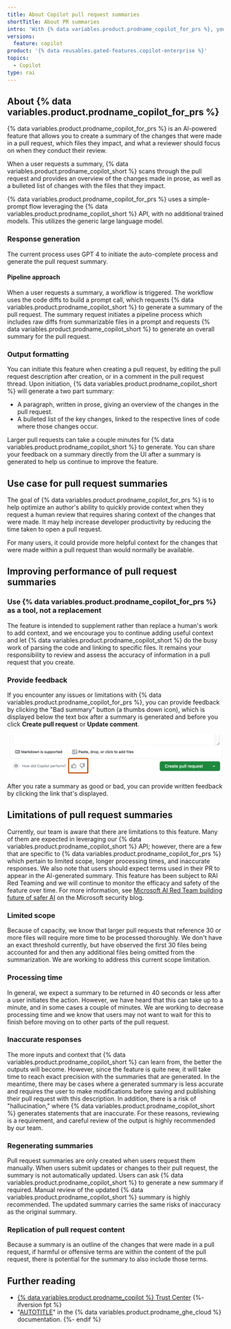 ```yaml
---
title: About Copilot pull request summaries
shortTitle: About PR summaries
intro: 'With {% data variables.product.prodname_copilot_for_prs %}, you can create an AI-generated description for a pull request.'
versions:
  feature: copilot
product: '{% data reusables.gated-features.copilot-enterprise %}'
topics:
  - Copilot
type: rai
---
```


## About {% data variables.product.prodname_copilot_for_prs %}

{% data variables.product.prodname_copilot_for_prs %} is an AI-powered feature that allows you to create a summary of the changes that were made in a pull request, which files they impact, and what a reviewer should focus on when they conduct their review.

When a user requests a summary, {% data variables.product.prodname_copilot_short %} scans through the pull request and provides an overview of the changes made in prose, as well as a bulleted list of changes with the files that they impact.

{% data variables.product.prodname_copilot_for_prs %} uses a simple-prompt flow leveraging the {% data variables.product.prodname_copilot_short %} API, with no additional trained models. This utilizes the generic large language model.

### Response generation

The current process uses GPT 4 to initiate the auto-complete process and generate the pull request summary.

#### Pipeline approach

When a user requests a summary, a workflow is triggered. The workflow uses the code diffs to build a prompt call, which requests {% data variables.product.prodname_copilot_short %} to generate a summary of the pull request. The summary request initiates a pipeline process which includes raw diffs from summarizable files in a prompt and requests {% data variables.product.prodname_copilot_short %} to generate an overall summary for the pull request.

### Output formatting

You can initiate this feature when creating a pull request, by editing the pull request description after creation, or in a comment in the pull request thread. Upon initiation, {% data variables.product.prodname_copilot_short %} will generate a two part summary:

- A paragraph, written in prose, giving an overview of the changes in the pull request.
- A bulleted list of the key changes, linked to the respective lines of code where those changes occur.

Larger pull requests can take a couple minutes for {% data variables.product.prodname_copilot_short %} to generate. You can share your feedback on a summary directly from the UI after a summary is generated to help us continue to improve the feature.

## Use case for pull request summaries

The goal of {% data variables.product.prodname_copilot_for_prs %} is to help optimize an author's ability to quickly provide context when they request a human review that requires sharing context of the changes that were made. It may help increase developer productivity by reducing the time taken to open a pull request.

For many users, it could provide more helpful context for the changes that were made within a pull request than would normally be available.

## Improving performance of pull request summaries

### Use {% data variables.product.prodname_copilot_for_prs %} as a tool, not a replacement

The feature is intended to supplement rather than replace a human's work to add context, and we encourage you to continue adding useful context and let {% data variables.product.prodname_copilot_short %} do the busy work of parsing the code and linking to specific files. It remains your responsibility to review and assess the accuracy of information in a pull request that you create.

### Provide feedback

If you encounter any issues or limitations with {% data variables.product.prodname_copilot_for_prs %}, you can provide feedback by clicking the "Bad summary" button (a thumbs down icon), which is displayed below the text box after a summary is generated and before you click **Create pull request** or **Update comment**.

![Screenshot of the bottom of a pull request comment. The feedback icons, thumbs up and thumbs down, are highlighted with a dark orange outline.](/assets/images/help/copilot/copilot-summary-feedback.png)

After you rate a summary as good or bad, you can provide written feedback by clicking the link that's displayed.

## Limitations of pull request summaries

Currently, our team is aware that there are limitations to this feature. Many of them are expected in leveraging our {% data variables.product.prodname_copilot_short %} API; however, there are a few that are specific to {% data variables.product.prodname_copilot_for_prs %} which pertain to limited scope, longer processing times, and inaccurate responses. We also note that users should expect terms used in their PR to appear in the AI-generated summary. This feature has been subject to RAI Red Teaming and we will continue to monitor the efficacy and safety of the feature over time. For more information, see [Microsoft AI Red Team building future of safer AI](https://www.microsoft.com/en-us/security/blog/2023/08/07/microsoft-ai-red-team-building-future-of-safer-ai/) on the Microsoft security blog.

### Limited scope

Because of capacity, we know that larger pull requests that reference 30 or more files will require more time to be processed thoroughly. We don't have an exact threshold currently, but have observed the first 30 files being accounted for and then any additional files being omitted from the summarization. We are working to address this current scope limitation.

### Processing time

In general, we expect a summary to be returned in 40 seconds or less after a user initiates the action. However, we have heard that this can take up to a minute, and in some cases a couple of minutes. We are working to decrease processing time and we know that users may not want to wait for this to finish before moving on to other parts of the pull request.

### Inaccurate responses

The more inputs and context that {% data variables.product.prodname_copilot_short %} can learn from, the better the outputs will become. However, since the feature is quite new, it will take time to reach exact precision with the summaries that are generated. In the meantime, there may be cases where a generated summary is less accurate and requires the user to make modifications before saving and publishing their pull request with this description. In addition, there is a risk of "hallucination," where {% data variables.product.prodname_copilot_short %} generates statements that are inaccurate. For these reasons, reviewing is a requirement, and careful review of the output is highly recommended by our team.

### Regenerating summaries

Pull request summaries are only created when users request them manually. When users submit updates or changes to their pull request, the summary is not automatically updated. Users can ask {% data variables.product.prodname_copilot_short %} to generate a new summary if required. Manual review of the updated {% data variables.product.prodname_copilot_short %} summary is highly recommended. The updated summary carries the same risks of inaccuracy as the original summary.

### Replication of pull request content

Because a summary is an outline of the changes that were made in a pull request, if harmful or offensive terms are within the content of the pull request, there is potential for the summary to also include those terms.

## Further reading

- [{% data variables.product.prodname_copilot %} Trust Center](https://resources.github.com/copilot-trust-center/)
{%- ifversion fpt %}
- "[AUTOTITLE](/copilot/github-copilot-enterprise/copilot-pull-request-summaries/creating-a-pull-request-summary-with-github-copilot)" in the {% data variables.product.prodname_ghe_cloud %} documentation.
{%- endif %}
